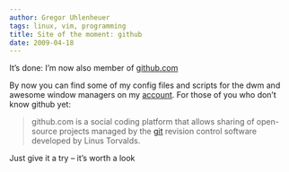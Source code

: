 ```yaml
---
author: Gregor Uhlenheuer
tags: linux, vim, programming
title: Site of the moment: github
date: 2009-04-18
---
```


It’s done: I’m now also member of [github.com][1]

By now you can find some of my config files and scripts for the dwm and awesome
window managers on my [account][2].  For those of you who don’t know github yet:

> github.com is a social coding platform that allows sharing of open-source
> projects managed by the [git][3] revision control software developed by Linus
> Torvalds.

Just give it a try – it’s worth a look

[1]: http://github.com
[2]: http://github.com/kongo2002
[3]: http://git-scm.com
